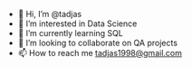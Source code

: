 - 👋 Hi, I’m @tadjas
- 👀 I’m interested in Data Science
- 🌱 I’m currently learning SQL
- 💞️ I’m looking to collaborate on QA projects
- 📫 How to reach me tadjas1998@gmail.com

<!---
tadjas/tadjas is a ✨ special ✨ repository because its `README.md` (this file) appears on your GitHub profile.
You can click the Preview link to take a look at your changes.
--->

